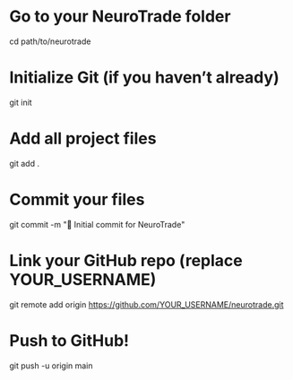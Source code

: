 # Go to your NeuroTrade folder
cd path/to/neurotrade

# Initialize Git (if you haven’t already)
git init

# Add all project files
git add .

# Commit your files
git commit -m "🚀 Initial commit for NeuroTrade"

# Link your GitHub repo (replace YOUR_USERNAME)
git remote add origin https://github.com/YOUR_USERNAME/neurotrade.git

# Push to GitHub!
git push -u origin main
